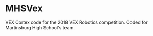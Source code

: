 # MHSVex
VEX Cortex code for the 2018 VEX Robotics competition. Coded for Martinsburg High School's team.
